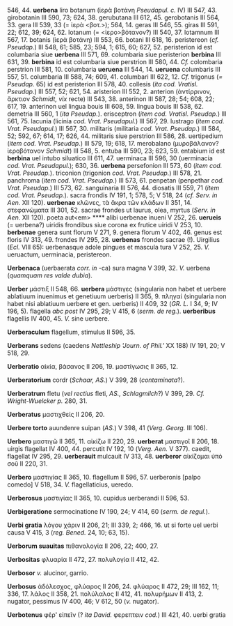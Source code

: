 546, 44. **uerbena** liro botanum (ἱερὰ βοτάνη *Pseudapul. c.* IV) III
547, 43. girobotanin III 590, 73; 624, 38. gerubutana III 612, 45.
gerobotanis III 564, 33. gera III 539, 33 (= ἱερὰ \<βοτ.\>); 564, 14.
geras III 546, 55. giras III 591, 22; 612, 39; 624, 62. lotanum (=
\<ἱερο\>βότανον?) III 540, 37. lotamnum III 567, 17. botanis (ἱερὰ
βοτάνη) III 553, 66. botani III 618, 16. peristereon (*cf. Pseudap.*)
III 548, 61; 585, 23; 594, 1; 615, 60; 627, 52. peristerion id est
columbaria siue **uerbena** III 571, 69. columbaria siue peristerion
**berbina** III 631, 39. **berbina** id est columbaria siue perstrion
III 580, 44. *Cf.* colombaria perstrion III 581, 10. columbaria
**ueruena** III 544, 14. **ueruena** columbaris III 557, 51. columbaria
III 588, 74; 609, 41. columbari III 622, 12. *Cf.* trigonus (*=
Pseudap.* 65) id est peristerion III 578, 40. collesis (*ita cod.
Vratisl. Pseudap.*) III 557, 52; 621, 54. aristerion III 552, 2.
anterion (ἀντίρρινον, ἄρκτιον *Schmidt, vix* recte) III 543, 38.
anterinon III 587, 28; 54; 608, 22; 617, 19. anterinon uel lingua bouis
III 608, 59. lingua bouis III 538, 62. demetria III 560, 1 (*ita
Pseudap.*). erisceptron (*item cod. Vratisl. Pseudap.*) III 561, 75.
lacunia (licinia *cod. Vrat. Pseudapul.*) III 567, 29. lustrago (*item
cod. Vrat. Pseudapul.*) III 567, 30. militaris (militaria *cod. Vrat.
Pseudap.*) III 584, 52; 592, 67; 614, 17; 626, 44. militaris siue
perstrion III 586, 28. uertipedium (*item cod. Vrat. Pseudap.*) III 579,
19; 618, 17. merobalano (μυροβάλανον? ἱεροβότανον *Schmidt*) III 548, 5.
entuba III 590, 23; 623, 59. entabium id est **berbina** uel intubo
siluatico III 611, 47. uerminaca III 596, 30 (uerminacia *cod. Vrat.
Pseudapul.*); 630, 36. **uerbena** persefonion III 573, 60 (*item cod.
Vrat. Pseudap.*). triconion (trigonion *cod. Vrat. Pseudap.*) III 578,
21. panchroma (*item cod. Vrat. Pseudap.*) III 573, 61. penpetan
(penpethar *cod. Vrat. Pseudap.*) III 573, 62. sanguinaria III 576, 44.
diosatis III 559, 71 (*item cod. Vrat. Pseudap.*). sacra frondis IV 191,
1; 578, 5; V 518, 24 (*cf. Serv. in Aen.* XII 120). **uerbenae** κλῶνες,
τὰ ἄκρα τῶν κλάδων II 351, 14. στεφανώματα III 301, 52. sacrae frondes
ut laurus, olea, myrtus (*Serv. in Aen.* XII 120). poeta aut\<em\>
\*\*\*\* alibi uerbenae inueni V 252, 26. **uerueis** (= uerbena?)
uiridis frondibus siue corona ex frutice uiridi V 253, 10. **berbenae**
genera sunt florum V 271, 9. genera florum V 402, 46. genus est floris
IV 313, 49. frondes IV 295, 28. **uerbenas** frondes sacrae (!).
Uirgilius (*Ecl.* VIII 65): uerbenasque adole pingues et mascula tura V
252, 25. *V.* ueruactum, uerminacia, peristereon.

**Uerbenaca** (uerbaerata *corr. in* -ca) sura magna V 399, 32. *V.*
uerbena (*quamquam res valde dubia*).

**Uerber** μάστιξ II 548, 66. **uerbera** μάστιγες (singularia non habet
et uerbere ablatiuum inuenimus et genetiuum uerberis) II 365, 9. πληγαί
(singularia non habet nisi ablatiuum uerbere et gen. uerberis) II 409,
32 (*GR. L.* I 34, 9; IV 196, 5). flagella *abc post* IV 295, 29; V 415,
6 (*serm. de reg.*). **uerberibus** flagellis IV 400, 45. *V.* sine
uerbere.

**Uerberaculum** flagellum, stimulus II 596, 35.

**Uerberans** sedens (caedens *Nettleship 'Journ. of Phil.'* XX 188) IV
191, 20; V 518, 29.

**Uerberatio** αἰκία, βάσανος II 206, 19. μαστίγωσις II 365, 12.

**Uerberatorium** cordr (*Schaar, AS.*) V 399, 28 (*contaminata*?).

**Uerberatrum** fletu (*vel rectius* fleti, *AS., Schlagmilch*?) V
399, 29. *Cf. Wright-Wuelcker p.* 280, 31.

**Uerberatus** μαστιχθείς II 206, 20.

**Uerbere torto** auundenre suipan (*AS.*) V 398, 41 (*Verg. Georg.*
III 106).

**Uerbero** μαστιγῶ II 365, 11. αἰκίζω II 220, 29. **uerberat** μαστιγοῖ
II 206, 18. uirgis flagellat IV 400, 44. percutit IV 192, 10 (*Verg.*
*Aen.* V 377). caedit, flagellat IV 295, 29. **uerberauit** mulcauit IV
313, 48. **uerberor** αἰκίζομαι ὑπὸ σοῦ II 220, 31.

**Uerbero** μαστιγίας II 365, 10. flagellum II 596, 57. uerberonis
[palpo comedo] V 518, 34. *V.* flagellaticius, ueredo.

**Uerberosus** μαστιγίας II 365, 10. cupidus uerberandi II 596, 53.

**Uerbigeratione** sermocinatione IV 190, 24; V 414, 60 (*serm. de
regul.*).

**Uerbi gratia** λόγου χάριν II 206, 21; III 339, 2; 466, 16. ut si
forte uel uerbi causa V 415, 3 (*reg. Bened.* 24, 10; 63, 15).

**Uerborum suauitas** πιθανολογία II 206, 22; 400, 27.

**Uerbositas** φλυαρία II 472, 27. πολυλογία II 412, 42.

**Uerbosor** *v.* alucinor, garrio.

**Uerbosus** ἀδόλεσχος, φλύαρος II 206, 24. φλύαρος II 472, 29; III 162,
11; 336, 17. λάλος II 358, 21. πολύλαλος II 412, 41. πολυρήμων II 413,
2. nugator, pessimus IV 400, 46; V 612, 50 (*v.* nugator).

**Uerbotenus** φέρ' εἰπεῖν (? *ita David.* φερεπτειν *cod.*) III 421,
40. uerbi gratia
